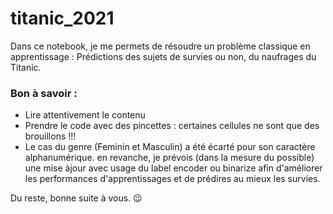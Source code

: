 # titanic_2021

Dans ce notebook, je me permets de résoudre un problème classique en apprentissage : Prédictions des sujets de survies ou non, du naufrages du Titanic.

### Bon à savoir :

- Lire attentivement le contenu
- Prendre le code avec des pincettes : certaines cellules ne sont que des brouillons !!!
- Le cas du genre (Feminin et Masculin) a été écarté pour son caractère alphanumérique. en revanche, je prévois (dans la mesure du possible) une mise àjour avec usage du label encoder ou binarize afin d'améliorer les performances d'apprentissages et de prédires au mieux les survies.


Du reste, bonne suite à vous. 😉

